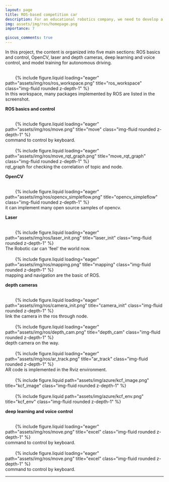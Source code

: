 ```yaml
---
layout: page
title: ROS-based competition car
description: For an educational robotics company, we need to develop a ROS-based competition robot to meet the needs of existing university/college courses.
img: assets/img/ros/homepage.png
importance: 7

giscus_comments: true
---
```


In this project, the content is organized into five main sections: ROS basics and control, OpenCV, laser and depth cameras, deep learning and voice control, and model training for autonomous driving.

<div class="row justify-content-sm-center">
    <div class="col-sm-8 mt-3 mt-md-0">
        {% include figure.liquid loading="eager" path="assets/img/ros/ros_workspace.png" title="ros_workspace" class="img-fluid rounded z-depth-1" %}
    </div>
</div>
<div class="caption">
    In this workspace, many packages implemented by ROS are listed in the screenshot.
</div>

**ROS basics and control**

<div class="row justify-content-sm-center">
    <div class="col-sm-8 mt-3 mt-md-0">
        {% include figure.liquid loading="eager" path="assets/img/ros/move.png" title="move" class="img-fluid rounded z-depth-1" %}
    </div>
</div>
<div class="caption">
    command to control by keyboard.
</div>

<div class="row justify-content-sm-center">
    <div class="col-sm-8 mt-3 mt-md-0">
        {% include figure.liquid loading="eager" path="assets/img/ros/move_rqt_graph.png" title="move_rqt_graph" class="img-fluid rounded z-depth-1" %}
    </div>
</div>
<div class="caption">
    rqt_graph for checking the correlation of topic and node.
</div>


**OpenCV**

<div class="row justify-content-sm-center">
    <div class="col-sm-8 mt-3 mt-md-0">
        {% include figure.liquid loading="eager" path="assets/img/ros/opencv_simpleflow.png" title="opencv_simpleflow" class="img-fluid rounded z-depth-1" %}
    </div>
</div>
<div class="caption">
    it can implement many open source samples of opencv.
</div>




**Laser**
<div class="row justify-content-sm-center">
    <div class="col-sm-8 mt-3 mt-md-0">
        {% include figure.liquid loading="eager" path="assets/img/ros/laser_init.png" title="laser_init" class="img-fluid rounded z-depth-1" %}
    </div>
</div>
<div class="caption">
    The Robotic car can 'feel' the world now.
</div>

<div class="row justify-content-sm-center">
    <div class="col-sm-8 mt-3 mt-md-0">
        {% include figure.liquid loading="eager" path="assets/img/ros/mapping.png" title="mapping" class="img-fluid rounded z-depth-1" %}
    </div>
</div>
<div class="caption">
    mapping and navigation are the basic of ROS.
</div>

**depth cameras**

<div class="row justify-content-sm-center">
    <div class="col-sm-8 mt-3 mt-md-0">
        {% include figure.liquid loading="eager" path="assets/img/ros/camera_init.png" title="camera_init" class="img-fluid rounded z-depth-1" %}
    </div>
</div>
<div class="caption">
    link the camera in the ros through node.
</div>

<div class="row justify-content-sm-center">
    <div class="col-sm-8 mt-3 mt-md-0">
        {% include figure.liquid loading="eager" path="assets/img/ros/depth_cam.png" title="depth_cam" class="img-fluid rounded z-depth-1" %}
    </div>
</div>
<div class="caption">
    depth camera on the way.
</div>

<div class="row justify-content-sm-center">
    <div class="col-sm-8 mt-3 mt-md-0">
        {% include figure.liquid loading="eager" path="assets/img/ros/ar_track.png" title="ar_track" class="img-fluid rounded z-depth-1" %}
    </div>
</div>
<div class="caption">
    AR code is implemented in the Rviz environment.
</div>

<div class="row justify-content-sm-center">
    <div class="col-sm-5 mt-3 mt-md-0">
        {% include figure.liquid path="assets/img/azure/kcf_image.png" title="kcf_image" class="img-fluid rounded z-depth-1" %}
    </div>
    <div class="col-sm-5 mt-3 mt-md-0">
        {% include figure.liquid path="assets/img/azure/kcf_env.png" title="kcf_env" class="img-fluid rounded z-depth-1" %}
    </div>
</div>

**deep learning and voice control**

<div class="row justify-content-sm-center">
    <div class="col-sm-8 mt-3 mt-md-0">
        {% include figure.liquid loading="eager" path="assets/img/ros/move.png" title="excel" class="img-fluid rounded z-depth-1" %}
    </div>
</div>
<div class="caption">
    command to control by keyboard.
</div>

<div class="row justify-content-sm-center">
    <div class="col-sm-8 mt-3 mt-md-0">
        {% include figure.liquid loading="eager" path="assets/img/ros/move.png" title="excel" class="img-fluid rounded z-depth-1" %}
    </div>
</div>
<div class="caption">
    command to control by keyboard.
</div>


****